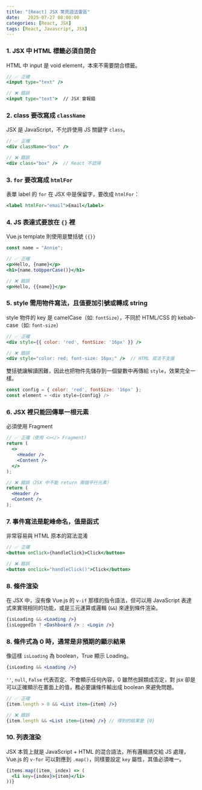 ```yaml
---
title: "[React] JSX 常見語法雷區"
date:   2025-07-27 08:00:00
categories: [React, JSX]
tags: [React, Javascript, JSX]
---
```


### 1. JSX 中 HTML 標籤必須自閉合
HTML 中 input 是 void element，本來不需要閉合標籤。
```jsx
// ✅ 正確
<input type="text" />

// ❌ 錯誤
<input type="text">  // JSX 會報錯
```


### 2. class 要改寫成 `className`
JSX 是 JavaScript，不允許使用 JS 關鍵字 `class`。
```jsx
// ✅ 正確
<div className="box" />

// ❌ 錯誤
<div class="box" />  // React 不認得
```


### 3. `for` 要改寫成 `htmlFor`
表單 label 的 `for` 在 JSX 中是保留字，要改成 `htmlFor`：
```jsx
<label htmlFor="email">Email</label>
```


### 4. JS 表達式要放在 `{}` 裡
Vue.js template 則使用是雙括號 `{{}}`
```jsx
const name = "Annie";

// ✅ 正確
<p>Hello, {name}</p>
<h1>{name.toUpperCase()}</h1>

// ❌ 錯誤
<p>Hello, {{name}}</p>
```


### 5. style 需用物件寫法，且值要加引號或轉成 string
style 物件的 key 是 camelCase（如: `fontSize`），不同於 HTML/CSS 的 kebab-case（如: `font-size`）
```jsx
// ✅ 正確
<div style={{ color: 'red', fontSize: '16px' }} />

// ❌ 錯誤
<div style="color: red; font-size: 16px;" />  // HTML 寫法不支援
```

雙括號讓解讀困難，因此也把物件先儲存到一個變數中再傳給 `style`，效果完全一樣。
```js
const config = { color: 'red', fontSize: '16px' };
const element = <div style={config} />
```


### 6. JSX 裡只能回傳單一根元素
必須使用 Fragment
```jsx
// ✅ 正確（使用 <></> Fragment）
return (
  <>
    <Header />
    <Content />
  </>
);

// ❌ 錯誤（JSX 中不能 return 兩個平行元素）
return (
  <Header />
  <Content />
);
```


### 7. 事件寫法是駝峰命名，值是函式
非常容易與 HTML 原本的寫法混淆
```jsx
// ✅ 正確
<button onClick={handleClick}>Click</button>

// ❌ 錯誤
<button onclick="handleClick()">Click</button>
```


### 8. 條件渲染
在 JSX 中，沒有像 Vue.js 的 `v-if` 那樣的指令語法，但可以用 JavaScript 表達式來實現相同的功能，或是三元運算或邏輯 (`&&`) 來達到條件渲染。
```jsx
{isLoading && <Loading />}
{isLoggedIn ? <Dashboard /> : <Login />}
```


### 8. 條件式為 0 時，通常是非預期的顯示結果
像這樣 `isLoading` 為 boolean，True 顯示 Loading。
```jsx
{isLoading && <Loading />}
```

`''`, `null`, `False` 代表否定、不會顯示任何內容，0 雖然也歸類成否定，對 jsx 卻是可以正確顯示在畫面上的值，務必要讓條件輸出成 boolean 來避免問題。
```jsx
// ✅ 正確
{item.length > 0 && <List item={item} />}

// ❌ 錯誤
{item.length && <List item={item} />} // 得到的結果是 {0}
```


### 10. 列表渲染
JSX 本質上就是 JavaScript + HTML 的混合語法，所有邏輯請交給 JS 處理，Vue.js 的 `v-for` 可以對應到 `.map()`，同樣要設定 `key` 屬性，其值必須唯一。
```jsx
{items.map((item, index) => (
  <li key={index}>{item}</li>
))}
```

